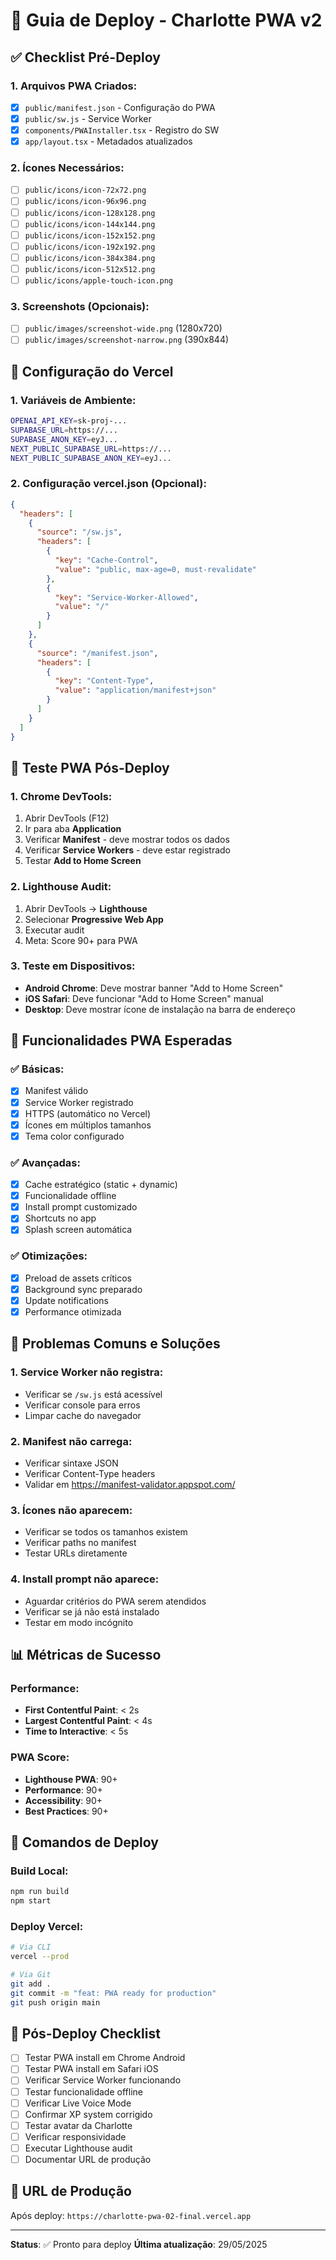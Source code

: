 # 🚀 Guia de Deploy - Charlotte PWA v2

## ✅ Checklist Pré-Deploy

### 1. Arquivos PWA Criados:
- [x] `public/manifest.json` - Configuração do PWA
- [x] `public/sw.js` - Service Worker
- [x] `components/PWAInstaller.tsx` - Registro do SW
- [x] `app/layout.tsx` - Metadados atualizados

### 2. Ícones Necessários:
- [ ] `public/icons/icon-72x72.png`
- [ ] `public/icons/icon-96x96.png`
- [ ] `public/icons/icon-128x128.png`
- [ ] `public/icons/icon-144x144.png`
- [ ] `public/icons/icon-152x152.png`
- [ ] `public/icons/icon-192x192.png`
- [ ] `public/icons/icon-384x384.png`
- [ ] `public/icons/icon-512x512.png`
- [ ] `public/icons/apple-touch-icon.png`

### 3. Screenshots (Opcionais):
- [ ] `public/images/screenshot-wide.png` (1280x720)
- [ ] `public/images/screenshot-narrow.png` (390x844)

## 🔧 Configuração do Vercel

### 1. Variáveis de Ambiente:
```bash
OPENAI_API_KEY=sk-proj-...
SUPABASE_URL=https://...
SUPABASE_ANON_KEY=eyJ...
NEXT_PUBLIC_SUPABASE_URL=https://...
NEXT_PUBLIC_SUPABASE_ANON_KEY=eyJ...
```

### 2. Configuração vercel.json (Opcional):
```json
{
  "headers": [
    {
      "source": "/sw.js",
      "headers": [
        {
          "key": "Cache-Control",
          "value": "public, max-age=0, must-revalidate"
        },
        {
          "key": "Service-Worker-Allowed",
          "value": "/"
        }
      ]
    },
    {
      "source": "/manifest.json",
      "headers": [
        {
          "key": "Content-Type",
          "value": "application/manifest+json"
        }
      ]
    }
  ]
}
```

## 📱 Teste PWA Pós-Deploy

### 1. Chrome DevTools:
1. Abrir DevTools (F12)
2. Ir para aba **Application**
3. Verificar **Manifest** - deve mostrar todos os dados
4. Verificar **Service Workers** - deve estar registrado
5. Testar **Add to Home Screen**

### 2. Lighthouse Audit:
1. Abrir DevTools → **Lighthouse**
2. Selecionar **Progressive Web App**
3. Executar audit
4. Meta: Score 90+ para PWA

### 3. Teste em Dispositivos:
- **Android Chrome**: Deve mostrar banner "Add to Home Screen"
- **iOS Safari**: Deve funcionar "Add to Home Screen" manual
- **Desktop**: Deve mostrar ícone de instalação na barra de endereço

## 🎯 Funcionalidades PWA Esperadas

### ✅ Básicas:
- [x] Manifest válido
- [x] Service Worker registrado
- [x] HTTPS (automático no Vercel)
- [x] Ícones em múltiplos tamanhos
- [x] Tema color configurado

### ✅ Avançadas:
- [x] Cache estratégico (static + dynamic)
- [x] Funcionalidade offline
- [x] Install prompt customizado
- [x] Shortcuts no app
- [x] Splash screen automática

### ✅ Otimizações:
- [x] Preload de assets críticos
- [x] Background sync preparado
- [x] Update notifications
- [x] Performance otimizada

## 🚨 Problemas Comuns e Soluções

### 1. Service Worker não registra:
- Verificar se `/sw.js` está acessível
- Verificar console para erros
- Limpar cache do navegador

### 2. Manifest não carrega:
- Verificar sintaxe JSON
- Verificar Content-Type headers
- Validar em https://manifest-validator.appspot.com/

### 3. Ícones não aparecem:
- Verificar se todos os tamanhos existem
- Verificar paths no manifest
- Testar URLs diretamente

### 4. Install prompt não aparece:
- Aguardar critérios do PWA serem atendidos
- Verificar se já não está instalado
- Testar em modo incógnito

## 📊 Métricas de Sucesso

### Performance:
- **First Contentful Paint**: < 2s
- **Largest Contentful Paint**: < 4s
- **Time to Interactive**: < 5s

### PWA Score:
- **Lighthouse PWA**: 90+
- **Performance**: 90+
- **Accessibility**: 90+
- **Best Practices**: 90+

## 🔄 Comandos de Deploy

### Build Local:
```bash
npm run build
npm start
```

### Deploy Vercel:
```bash
# Via CLI
vercel --prod

# Via Git
git add .
git commit -m "feat: PWA ready for production"
git push origin main
```

## 📝 Pós-Deploy Checklist

- [ ] Testar PWA install em Chrome Android
- [ ] Testar PWA install em Safari iOS
- [ ] Verificar Service Worker funcionando
- [ ] Testar funcionalidade offline
- [ ] Verificar Live Voice Mode
- [ ] Confirmar XP system corrigido
- [ ] Testar avatar da Charlotte
- [ ] Verificar responsividade
- [ ] Executar Lighthouse audit
- [ ] Documentar URL de produção

## 🎉 URL de Produção
Após deploy: `https://charlotte-pwa-02-final.vercel.app`

---

**Status**: ✅ Pronto para deploy
**Última atualização**: 29/05/2025 